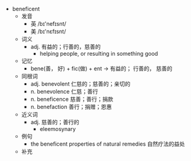 - beneficent
  - 发音
    - 英 /bɪ'nefɪsnt/
    - 美 /bɪ'nɛfɪsnt/
  - 词义
    - adj. 有益的；行善的，慈善的
      - helping people, or resulting in something good
  - 记忆
    - bene(善， 好) + fic(做) + ent → 有益的； 行善的， 慈善的
  - 同根词
    - adj. benevolent 仁慈的；慈善的；亲切的
    - n. benevolence 仁慈；善行
    - n. beneficence 慈善；善行；捐款
    - n. benefaction 善行；捐赠；恩惠
  - 近义词
    - adj. 慈善的；善行的
      - eleemosynary
  - 例句
    - the beneficent properties of natural remedies 自然疗法的益处
  - 补充